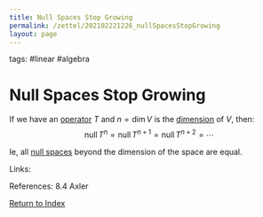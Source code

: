 ```yaml
---
title: Null Spaces Stop Growing
permalink: /zettel/202102221226_nullSpacesStopGrowing
layout: page
---
```

tags: #linear #algebra

# Null Spaces Stop Growing

If we have an [operator](202102082104_operatorDefinition) $T$ and $n = \textrm{dim} \, V$ is the [dimension](202102062253_dimensionDefinition)
of $V$, then:
$$
\textrm{null} \, T^n = \textrm{null} \, T^{n+1} = \textrm{null} \, T^{n+2} = \cdots
$$

Ie, all [null spaces](202102071742_nullSpaceDefinition) beyond the dimension of the space are equal.

Links: 

References: 8.4 Axler

[Return to Index](index)